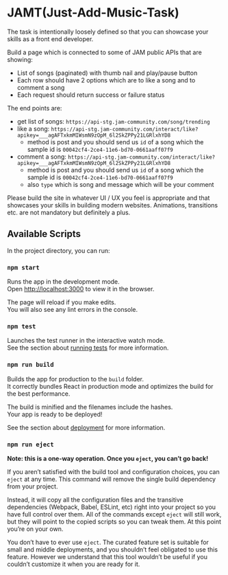 # JAMT(Just-Add-Music-Task)

The task is intentionally loosely defined so that you can showcase your skills as a front
end developer.

Build a page which is connected to some of JAM public APIs that are
showing:

- List of songs (paginated) with thumb nail and play/pause button
- Each row should have 2 options which are to like a song and to comment a song
- Each request should return success or failure status

The end points are:

- get list of songs: `https://api-stg.jam-community.com/song/trending`
- like a song: `https://api-stg.jam-community.com/interact/like?apikey=___agAFTxkmMIWsmN9zOpM_6l2SkZPPy21LGRlxhYD8`
    - method is post and you should send us `id` of a song which the sample id is `00042cf4-2ce4-11e6-bd70-0661aaff07f9`
- comment a song: `https://api-stg.jam-community.com/interact/like?apikey=___agAFTxkmMIWsmN9zOpM_6l2SkZPPy21LGRlxhYD8`
    - method is post and you should send us `id` of a song which the sample id is `00042cf4-2ce4-11e6-bd70-0661aaff07f9` 
    - also `type` which is song and message which will be your comment

Please build the site in whatever UI / UX you feel is appropriate and that showcases your skills in
building modern websites. Animations, transitions etc. are not mandatory but definitely a plus.


## Available Scripts

In the project directory, you can run:

### `npm start`

Runs the app in the development mode.<br>
Open [http://localhost:3000](http://localhost:3000) to view it in the browser.

The page will reload if you make edits.<br>
You will also see any lint errors in the console.

### `npm test`

Launches the test runner in the interactive watch mode.<br>
See the section about [running tests](https://facebook.github.io/create-react-app/docs/running-tests) for more information.

### `npm run build`

Builds the app for production to the `build` folder.<br>
It correctly bundles React in production mode and optimizes the build for the best performance.

The build is minified and the filenames include the hashes.<br>
Your app is ready to be deployed!

See the section about [deployment](https://facebook.github.io/create-react-app/docs/deployment) for more information.

### `npm run eject`

**Note: this is a one-way operation. Once you `eject`, you can’t go back!**

If you aren’t satisfied with the build tool and configuration choices, you can `eject` at any time. This command will remove the single build dependency from your project.

Instead, it will copy all the configuration files and the transitive dependencies (Webpack, Babel, ESLint, etc) right into your project so you have full control over them. All of the commands except `eject` will still work, but they will point to the copied scripts so you can tweak them. At this point you’re on your own.

You don’t have to ever use `eject`. The curated feature set is suitable for small and middle deployments, and you shouldn’t feel obligated to use this feature. However we understand that this tool wouldn’t be useful if you couldn’t customize it when you are ready for it.
